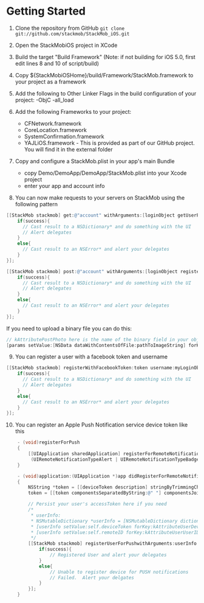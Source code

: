 # Getting Started
1. Clone the repository from GitHub
`git clone git://github.com/stackmob/StackMob_iOS.git`
2. Open the StackMobiOS project in XCode
3.  Build the target "Build Framework" (Note: if not building for iOS 5.0, first edit lines 8 and 10 of script/build)
4.  Copy $\{StackMobiOSHome\}/build/Framework/StackMob.framework to your project as a framework
5. Add the following to Other Linker Flags in the build configuration of your project: -ObjC -all_load
6.  Add the following Frameworks to your project:

    - CFNetwork.framework
    - CoreLocation.framework
    - SystemConfirmation.framework
    - YAJLiOS.framework - This is provided as part of our GitHub project. You will find it in the external folder

7. Copy and configure a StackMob.plist in your app's main Bundle

    - copy Demo/DemoApp/DemoApp/StackMob.plist into your Xcode project
    - enter your app and account info

8. You can now make requests to your servers on StackMob using the following pattern

```objective-c
[[StackMob stackmob] get:@"account" withArguments:[loginObject getUserParams] andCallback:^(BOOL success, id result){
    if(success){
      // Cast result to a NSDictionary* and do something with the UI
      // Alert delegates
    }
    else{
      // Cast result to an NSError* and alert your delegates
    }
}];
```
```objective-c
[[StackMob stackmob] post:@"account" withArguments:[loginObject registerUserParams] andCallback:^(BOOL success, id result){
    if(success){
      // Cast result to a NSDictionary* and do something with the UI
      // Alert delegates
    }
    else{
      // Cast result to an NSError* and alert your delegates
    }
}];
```
If you need to upload a binary file you can do this:

```objective-c
// kAttributePostPhoto here is the name of the binary field in your object model
[params setValue:[NSData dataWithContentsOfFile:pathToImageString] forKey:kAttributePostPhoto];
```
9. You can register a user with a facebook token and username
```objective-c
[[StackMob stackmob] registerWithFacebookToken:token username:myLoginObject.userName andCallback:^(BOOL success, id result){
    if(success){
      // Cast result to a NSDictionary* and do something with the UI
      // Alert delegates
    }
    else{
      // Cast result to an NSError* and alert your delegates
    }
}];
```
10. You can register an Apple Push Notification service device token like this

```objective-c
    - (void)registerForPush
    {
        [[UIApplication sharedApplication] registerForRemoteNotificationTypes: 
         (UIRemoteNotificationTypeAlert | UIRemoteNotificationTypeBadge | UIRemoteNotificationTypeSound)];
    }

    - (void)application:(UIApplication *)app didRegisterForRemoteNotificationsWithDeviceToken:(NSData *)deviceToken 
    {
        NSString *token = [[deviceToken description] stringByTrimmingCharactersInSet:[NSCharacterSet characterSetWithCharactersInString:@"<>"]];
        token = [[token componentsSeparatedByString:@" "] componentsJoinedByString:@""];

        // Persist your user's accessToken here if you need
        /*
         * userInfo: 
         * NSMutableDictionary *userInfo = [NSMutableDictionary dictionaryWithCapacity:2];
         * [userInfo setValue:self.deviceToken forKey:kAttributeUserDeviceToken];
         * [userInfo setValue:self.remoteID forKey:kAttributeUserUserID];
         */
        [[StackMob stackmob] registerUserForPushwithArguments:userInfo andCallback:^(BOOL success, id result){
            if(success){
                // Registered User and alert your delegates
            }
            else{
                // Unable to register device for PUSH notifications 
                // Failed.  Alert your delgates
            }
        }];
    }
```
